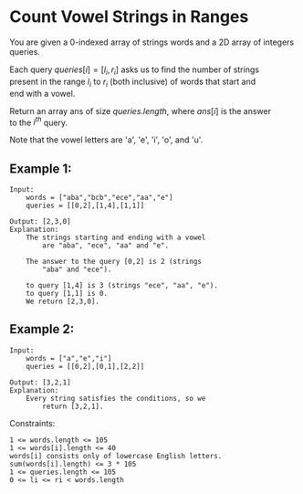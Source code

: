 # Count Vowel Strings in Ranges

You are given a 0-indexed array of strings words and a 2D array of integers  
queries.

Each query $queries[i] = [l_i, r_i]$ asks us to find the number of strings  
present in the range $l_i$ to $r_i$ (both inclusive) of words that start and  
end with a vowel.

Return an array ans of size $queries.length$, where $ans[i]$ is the answer  
to the $i^{th}$ query.

Note that the vowel letters are 'a', 'e', 'i', 'o', and 'u'.

 

## Example 1:

    Input: 
        words = ["aba","bcb","ece","aa","e"]
        queries = [[0,2],[1,4],[1,1]]

    Output: [2,3,0]
    Explanation: 
        The strings starting and ending with a vowel 
            are "aba", "ece", "aa" and "e".

        The answer to the query [0,2] is 2 (strings 
            "aba" and "ece").

        to query [1,4] is 3 (strings "ece", "aa", "e").
        to query [1,1] is 0.
        We return [2,3,0].

## Example 2:

    Input: 
        words = ["a","e","i"]
        queries = [[0,2],[0,1],[2,2]]

    Output: [3,2,1]
    Explanation: 
        Every string satisfies the conditions, so we 
            return [3,2,1].
        
        
        
Constraints:

    1 <= words.length <= 105
    1 <= words[i].length <= 40
    words[i] consists only of lowercase English letters.
    sum(words[i].length) <= 3 * 105
    1 <= queries.length <= 105
    0 <= li <= ri < words.length

